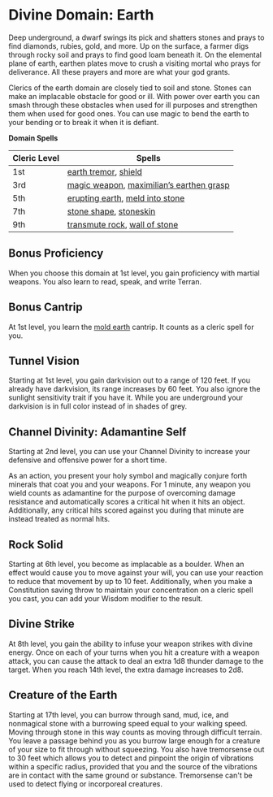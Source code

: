 # Divine Domain: Earth
Deep underground, a dwarf swings its pick and shatters stones and prays to find diamonds, rubies, gold, and more. Up on the surface, a farmer digs through rocky soil and prays to find good loam beneath it. On the elemental plane of earth, earthen plates move to crush a visiting mortal who prays for deliverance. All these prayers and more are what your god grants.

Clerics of the earth domain are closely tied to soil and stone. Stones can make an implacable obstacle for good or ill. With power over earth you can smash through these obstacles when used for ill purposes and strengthen them when used for good ones. You can use magic to bend the earth to your bending or to break it when it is defiant.

**Domain Spells**

Cleric Level | Spells
------------ | ------
1st	| [earth tremor](../../Magic/Spells/earth-tremor.md), [shield](../../Magic/Spells/shield.md)
3rd	| [magic weapon](../../Magic/Spells/magic-weapon.md), [maximilian’s earthen grasp](../../Magic/Spells/maximilians-earthen-grasp.md)
5th	| [erupting earth](../../Magic/Spells/erupting-earth.md), [meld into stone](../../Magic/Spells/meld-into-stone.md)
7th	| [stone shape](../../Magic/Spells/stone-shape.md), [stoneskin](../../Magic/Spells/stoneskin.md)
9th	| [transmute rock](../../Magic/Spells/transmute-rock.md), [wall of stone](../../Magic/Spells/wall-of-stone.md)

## Bonus Proficiency
When you choose this domain at 1st level, you gain proficiency with martial weapons. You also learn to read, speak, and write Terran.

## Bonus Cantrip
At 1st level, you learn the [mold earth](../../Magic/Spells/mold-earth.md) cantrip. It counts as a cleric spell for you.

## Tunnel Vision
Starting at 1st level, you gain darkvision out to a range of 120 feet. If you already have darkvision, its range increases by 60 feet. You also ignore the sunlight sensitivity trait if you have it. While you are underground your darkvision is in full color instead of in shades of grey.

## Channel Divinity: Adamantine Self
Starting at 2nd level, you can use your Channel Divinity to increase your defensive and offensive power for a short time.

As an action, you present your holy symbol and magically conjure forth minerals that coat you and your weapons. For 1 minute, any weapon you wield counts as adamantine for the purpose of overcoming damage resistance and automatically scores a critical hit when it hits an object. Additionally, any critical hits scored against you during that minute are instead treated as normal hits.

## Rock Solid
Starting at 6th level, you become as implacable as a boulder. When an effect would cause you to move against your will, you can use your reaction to reduce that movement by up to 10 feet. Additionally, when you make a Constitution saving throw to maintain your concentration on a cleric spell you cast, you can add your Wisdom modifier to the result.

## Divine Strike
At 8th level, you gain the ability to infuse your weapon strikes with divine energy. Once on each of your turns when you hit a creature with a weapon attack, you can cause the attack to deal an extra 1d8 thunder damage to the target. When you reach 14th level, the extra damage increases to 2d8.

## Creature of the Earth
Starting at 17th level, you can burrow through sand, mud, ice, and nonmagical stone with a burrowing speed equal to your walking speed. Moving through stone in this way counts as moving through difficult terrain. You leave a passage behind you as you burrow large enough for a creature of your size to fit through without squeezing. You also have tremorsense out to 30 feet which allows you to detect and pinpoint the origin of vibrations within a specific radius, provided that you and the source of the vibrations are in contact with the same ground or substance. Tremorsense can't be used to detect flying or incorporeal creatures.
